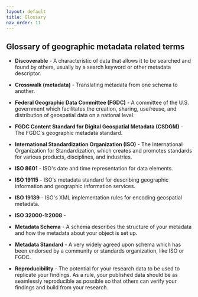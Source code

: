 ```yaml
---
layout: default
title: Glossary
nav_order: 11
---
```


## Glossary of geographic metadata related terms

- **Discoverable** - A characteristic of data that allows it to be searched and found by others, usually by a search keyword or other metadata descriptor.

- **Crosswalk (metadata)** - Translating metadata from one schema to another.

- **Federal Geographic Data Committee (FGDC)** - A committee of the U.S. government which facilitates the creation, sharing, use/reuse, and distribution of geospatial data on a national level.

- **FGDC Content Standard for Digital Geospatial Metadata (CSDGM)** - The FGDC's geographic metadata standard.

- **International Standardization Organization (ISO)** - The International Organization for Standardization, which creates and promotes standards for various products, disciplines, and industries.

- **ISO 8601** - ISO's date and time representation for data elements.

- **ISO 19115** - ISO's metadata standard for describing geographic information and geographic information services.

- **ISO 19139** - ISO's XML implementation rules for encoding geospatial metadata.

- **ISO 32000-1:2008** -

- **Metadata Schema** - A schema describes the structure of your metadata and how the metadata about your object is set up.

- **Metadata Standard** - A very widely agreed upon schema which has been endorsed by a community or standards organization, like ISO or FGDC.

- **Reproducibility** - The potential for your research data to be used to replicate your findings. As a rule, your published data should be as seamlessly reproducible as possible so that others can verify your findings and build from your research.
